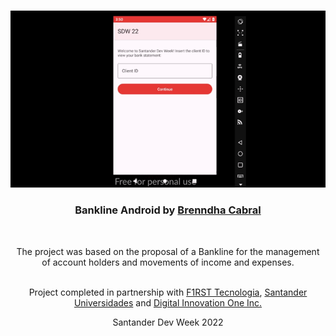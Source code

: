 <br/>
<p align="center">
    <img src="./app/public/assets/android.gif" alt="" width="1000">
  <h3 align="center">Bankline Android by <a href="https://www.linkedin.com/in/brenndhacabral/">Brenndha Cabral</a></h3>
 <br/>
  <p align="center">
     The project was based on the proposal of a Bankline for the management <br/> of account holders and movements of income and expenses.
       <br/>
    <br/>
		<p align="center">Project completed in partnership with 
    	<a href="https://www.linkedin.com/company/f1rsttecnologia/">F1RST Tecnologia</a>,
      <a href="https://www.linkedin.com/company/santander-universidades/">Santander Universidades</a> and
      <a href="https://www.linkedin.com/school/digitalinnovation-one/">Digital Innovation One Inc.</a>
    </p>
  </p>
  <p align="center">Santander Dev Week 2022</p>
</p>
<br/>
